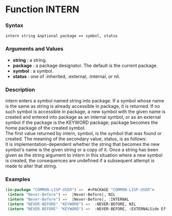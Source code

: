 <!-- Generated on 05/10/2020 by https://github.com/anto2oo/clhs-evolved -->

# Function INTERN

### Syntax
`intern string &optional package => symbol, status`  


### Arguments and Values
- **string** : a string.   
- **package** : a package designator.  The default is the current package.   
- **symbol** : a symbol.   
- **status** : one of :inherited, :external, :internal, or nil.   


### Description
intern enters a symbol named string into package. If a symbol whose name is the same as string is already accessible in package, it is returned. If no such symbol is accessible in package, a new symbol with the given name is created and entered into package as an internal symbol, or as an external symbol if the package is the KEYWORD package; package becomes the home package of the created symbol.  
The first value returned by intern, symbol, is the symbol that was found or created. The meaning of the secondary value, status, is as follows:  
It is implementation-dependent whether the string that becomes the new symbol's name is the given string or a copy of it. Once a string has been given as the string argument to intern in this situation where a new symbol is created, the consequences are undefined if a subsequent attempt is made to alter that string.



### Examples
```lisp 
(in-package "COMMON-LISP-USER") =>  #<PACKAGE "COMMON-LISP-USER">
 (intern "Never-Before") =>  |Never-Before|, NIL
 (intern "Never-Before") =>  |Never-Before|, :INTERNAL 
 (intern "NEVER-BEFORE" "KEYWORD") =>  :NEVER-BEFORE, NIL
 (intern "NEVER-BEFORE" "KEYWORD") =>  :NEVER-BEFORE, :EXTERNALSide Effects: None.
```
